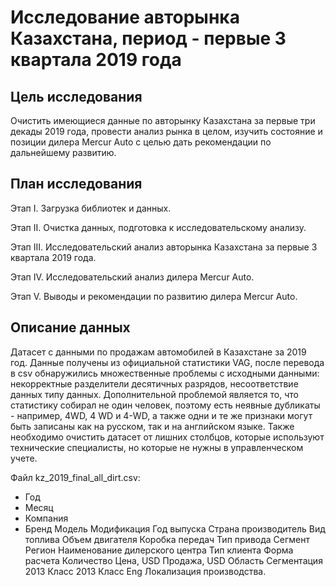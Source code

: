 <h1>Исследование авторынка Казахстана, период - первые 3 квартала 2019 года</h1>

<h2>Цель исследования</h2>

<p>Очистить имеющиеся данные по авторынку Казахстана за первые три декады 2019 года, провести анализ рынка в целом, изучить состояние и позиции дилера Mercur Auto с целью дать рекомендации по дальнейшему развитию.</p>

<h2>План исследования</h2>

Этап I. Загрузка библиотек и данных.

Этап II. Очистка данных, подготовка к исследовательскому анализу.

Этап III. Исследовательский анализ авторынка Казахстана за первые 3 квартала 2019 года.

Этап IV. Исследовательский анализ дилера Mercur Auto.

Этап V. Выводы и рекомендации по развитию дилера Mercur Auto.

<h2>Описание данных</h2>

Датасет с данными по продажам автомобилей в Казахстане за 2019 год. Данные получены из официальной статистики VAG, после перевода в csv обнаружились множественные проблемы с исходными данными: некорректные разделители десятичных разрядов, несоответствие данных типу данных. Дополнительной проблемой является то, что статистику собирал не один человек, поэтому есть неявные дубликаты - например, 4WD, 4 WD и 4-WD, а также одни и те же признаки могут быть записаны как на русском, так и на английском языке. Также необходимо очистить датасет от лишних столбцов, которые используют технические специалисты, но которые не нужны в управленческом учете.

Файл kz_2019_final_all_dirt.csv:

- Год
- Месяц
- Компания
- Бренд
Модель
Модификация
Год выпуска
Страна производитель
Вид топлива
Объем двигателя
Коробка передач
Тип привода
Сегмент
Регион
Наименование дилерского центра
Тип клиента
Форма расчета
Количество
Цена, USD
Продажа, USD
Область
Сегментация 2013
Класс 2013
Класс Eng
Локализация производства.
